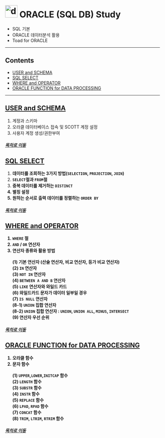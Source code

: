 #   <img src="https://user-images.githubusercontent.com/53929665/92984951-4aefac80-f4e9-11ea-8a19-f408b756f663.png" alt="drawing" width="40"/> ORACLE (SQL DB) Study

- SQL 기본
- ORACLE 데이터분석 활용
- Toad for ORACLE

--------
## Contents
- [USER and SCHEMA](#USER-and-SCHEMA)
- [SQL SELECT](#SQL-SELECT)
- [WHERE and OPERATOR](#WHERE-and-OPERATOR)
- [ORACLE FUNCTION for DATA PROCESSING](#ORACLE-FUNCTION-for-DATA-PROCESSING)
--------

## [USER and SCHEMA](https://github.com/jhryu1208/SQL-Oracle/blob/master/SQL_Oracle_Study/User_and_Schema.ipynb)
  1. 계정과 스키마
  2. 오라클 데이터베이스 접속 및 SCOTT 계정 설정
  3. 사용자 계정 생성/권한부여

##### [<U>목차로 이동</U>](#contents)

## [SQL SELECT](https://github.com/jhryu1208/SQL-Oracle/blob/master/SQL_Oracle_Study/SQL_SELECT_BASIC.ipynb)
  1. <b>데이터를 조회하는 3가지 방법(`SELECTION`, `PROJECTION`, `JOIN`)</b>
  2. <b>`SELECT`절과 `FROM`절</b>
  3. <b>중복 데이터를 제거하는 `DISTINCT`
  4. <b>별칭 설정</b>
  5. <b>원하는 순서로 출력 데이터를 정렬하는 `ORDER BY`</b>

##### [<U>목차로 이동</U>](#contents)

## [WHERE and OPERATOR](https://github.com/jhryu1208/SQL-Oracle/blob/master/SQL_Oracle_Study/SQL_WHERE_and_OPERATOR.ipynb)
  1. <b>`WHERE` 절</b>
  2. <b>`AND` / `OR` 연산자</b>
  3. <b>연산자 종류와 활용 방법</b><br>
     <br>
     (1) 기본 연산자 (산술 연산자, 비교 연산자, 등가 비교 연산자)<br>
     (2) `IN` 연산자<br>
     (3) `NOT IN` 연산자<br>
     (4) `BETWEEN A AND B` 연산자<br>
     (5) `LIKE` 연산자와 와일드 카드<br>
     (6) 와일드카드 문자가 데이터 일부일 경우<br>
     (7) `IS NULL` 연산자<br>
     (8-1) `UNION` 집합 연산자<br>
     (8-2) `UNION` 집합 연산자 : `UNION`, `UNION ALL`, `MINUS`, `INTERSECT`<br>
     (9) 연산자 우선 순위<br>

##### [<U>목차로 이동</U>](#contents)

## [ORACLE FUNCTION for DATA PROCESSING](https://github.com/jhryu1208/SQL-Oracle/blob/master/SQL_Oracle_Study/SQL_ORACLE_FUNCTION_FOR_DATA_PROCESSING.ipynb)
  1. <b>오라클 함수</b>
  2. <b>문자 함수</b><br>
    <br>
    (1) `UPPER`,`LOWER`,`INITCAP` 함수<br>
    (2) `LENGTH` 함수<br>
    (3) `SUBSTR` 함수<br>
    (4) `INSTR` 함수<br>
    (5) `REPLACE` 함수<br>
    (6) `LPAD`, `RPAD` 함수<br>
    (7) `CONCAT` 함수<br>
    (8) `TRIM`, `LTRIM`, `RTRIM` 함수<br>

##### [<U>목차로 이동</U>](#contents)
